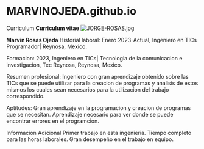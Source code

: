# MARVINOJEDA.github.io
Curriculum
**Curriculum vitae**
[![JORGE-ROSAS.jpg](https://i.postimg.cc/TPPyjMBr/JORGE-ROSAS.jpg)](https://postimg.cc/G4ZhrNL2)

**Marvin Rosas Ojeda**
Historial laboral:
Enero 2023-Actual,
Ingeniero en TICs Programador| Reynosa, Mexico.

Formacion: 
2023, 
Ingeniero en TICs| Tecnologia de la comunicacion e investigacion, 
Tec Reynosa, Reynosa, Mexico.

Resumen profesional:
Ingeniero con gran aprendizaje obtenido sobre las TICs que se
puede utilizar para la creacion de programas y analisis de 
estos mismos los cuales sean necesarios para la utilizacion del
trabajo correspondido.

Aptitudes:
Gran aprendizaje en la programacion y creacion de programas que se necesitan.
Aprendizaje necesario para ver donde se puede encontrar errores en el programcion.

Informacion Adicional
Primer trabajo en esta ingenieria.
Tiempo completo para las horas laborales.
Gran desempeño en el trabajo en equipo.
